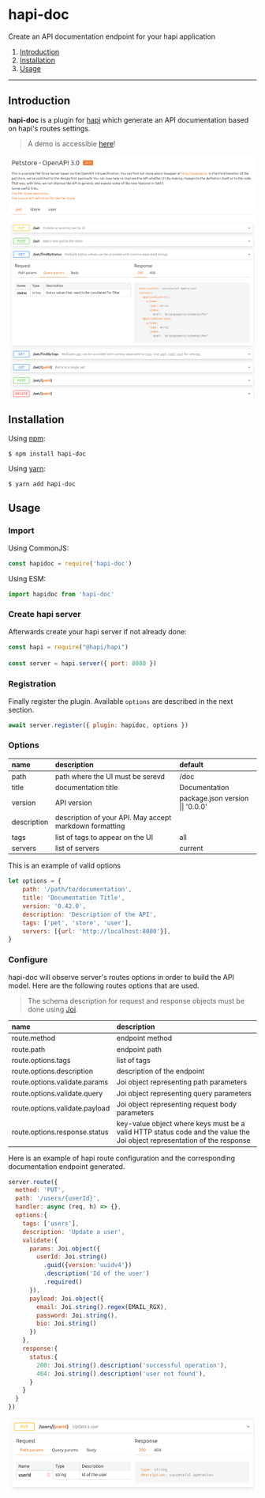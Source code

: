# hapi-doc

Create an API documentation endpoint for your hapi application

1. [Introduction](#introduction)
2. [Installation](#installation)
3. [Usage](#usage)

---

## Introduction

**hapi-doc** is a plugin for [hapi][hapi] which generate an API documentation based on hapi's routes settings.

> A demo is accessible [here][demo]!

![overview](https://raw.githubusercontent.com/pierre-cm/hapi-doc/main/doc/ui_overview.png)

## Installation

Using [npm][npm]:

```
$ npm install hapi-doc
```
Using [yarn][yarn]:

```
$ yarn add hapi-doc
```


## Usage

### Import

Using CommonJS:

```js
const hapidoc = require('hapi-doc')
```
Using ESM:

```js
import hapidoc from 'hapi-doc'
```

### Create hapi server

Afterwards create your hapi server if not already done:

```js
const hapi = require("@hapi/hapi")

const server = hapi.server({ port: 8080 })
```

### Registration

Finally register the plugin. Available `options` are described in the next section.

```js
await server.register({ plugin: hapidoc, options })
```

### Options

| name | description | default | 
| :- | :- | :- |
| path | path where the UI must be serevd | /doc |
| title | documentation title | Documentation |
| version | API version | package.json version \|\| '0.0.0' |
| description | description of your API. May accept markdown formatting |  |
| tags | list of tags to appear on the UI | all |
| servers | list of servers | current |

This is an example of valid options
```js
let options = {
    path: '/path/to/documentation',
    title: 'Documentation Title',
    version: '0.42.0',
    description: 'Description of the API',
    tags: ['pet', 'store', 'user'], 
    servers: [{url: 'http://localhost:8080'}],
}
```

### Configure

hapi-doc will observe server's routes options in order to build the API model. Here are the following routes options that are used.
> The schema description for request and response objects must be done using [Joi][joi].

| name | description |  
| :- | :- |
| route.method | endpoint method | 
| route.path | endpoint path | 
| route.options.tags | list of tags | 
| route.options.description | description of the endpoint | 
| route.options.validate.params | Joi object representing path parameters | 
| route.options.validate.query | Joi object representing query parameters | 
| route.options.validate.payload | Joi object representing request body parameters | 
| route.options.response.status | key-value object where keys must be a valid HTTP status code and the value the Joi object representation of the response | 


Here is an example of hapi route configuration and the corresponding documentation endpoint generated.


```js
server.route({
  method: 'PUT',
  path: '/users/{userId}',
  handler: async (req, h) => {},
  options:{
    tags: ['users'],
    description: 'Update a user',
    validate:{
      params: Joi.object({
        userId: Joi.string()
          .guid({version:'uuidv4'})
          .description('Id of the user')
          .required()
      }), 
      payload: Joi.object({
        email: Joi.string().regex(EMAIL_RGX),
        password: Joi.string(),
        bio: Joi.string()
      })
    },
    response:{
      status:{
        200: Joi.string().description('successful operation'),
        404: Joi.string().description('user not found'),
      }
    }
  }
})
```

![routeExample](https://raw.githubusercontent.com/pierre-cm/hapi-doc/main/doc/route_example.png)

[hapi]: https://hapi.dev/
[demo]: https://pierre-cm.github.io/hapi-doc/example
[npm]: https://github.com/npm/npm/
[yarn]: https://yarnpkg.com/
[joi]: https://joi.dev/
